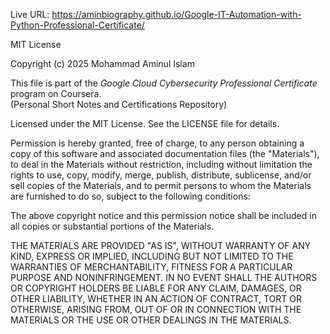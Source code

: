 

Live URL:    https://aminbiography.github.io/Google-IT-Automation-with-Python-Professional-Certificate/



MIT License

Copyright (c) 2025 Mohammad Aminul Islam

This file is part of the *Google Cloud Cybersecurity Professional Certificate* program on Coursera.  
(Personal Short Notes and Certifications Repository)

Licensed under the MIT License. See the LICENSE file for details.

Permission is hereby granted, free of charge, to any person obtaining a copy of this software and associated documentation files (the "Materials"), to deal in the Materials without restriction, including without limitation the rights to use, copy, modify, merge, publish, distribute, sublicense, and/or sell copies of the Materials, and to permit persons to whom the Materials are furnished to do so, subject to the following conditions:

The above copyright notice and this permission notice shall be included in all copies or substantial portions of the Materials.

THE MATERIALS ARE PROVIDED "AS IS", WITHOUT WARRANTY OF ANY KIND, EXPRESS OR IMPLIED, INCLUDING BUT NOT LIMITED TO THE WARRANTIES OF MERCHANTABILITY, FITNESS FOR A PARTICULAR PURPOSE AND NONINFRINGEMENT. IN NO EVENT SHALL THE AUTHORS OR COPYRIGHT HOLDERS BE LIABLE FOR ANY CLAIM, DAMAGES, OR OTHER LIABILITY, WHETHER IN AN ACTION OF CONTRACT, TORT OR OTHERWISE, ARISING FROM, OUT OF OR IN CONNECTION WITH THE MATERIALS OR THE USE OR OTHER DEALINGS IN THE MATERIALS.
